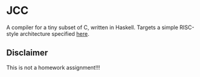 # JCC
A compiler for a tiny subset of C, written in Haskell. Targets a simple RISC-style architecture specified [here](https://www.cs.tufts.edu/comp/40/assignments/hw06/um.pdf).
## Disclaimer
This is not a homework assignment!!!